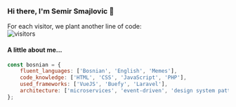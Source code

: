 ### Hi there, I'm Semir Smajlovic 👋

For each visitor, we plant another line of code:  
![visitors](https://visitor-badge.glitch.me/badge?page_id=${Semirsmajlovic}.${git@github.com:Semirsmajlovic/Semirsmajlovic.git})

#### A little about me...  
```JavaScript
const bosnian = {
    fluent_languages: ['Bosnian', 'English', 'Memes'],
    code_knowledge: ['HTML', 'CSS', 'JavaScript', 'PHP'],
    used_frameworks: ['VueJS', 'Buefy', 'Laravel'],
    architecture: ['microservices', 'event-driven', 'design system pattern'],
};
```

<!--
**Semirsmajlovic/Semirsmajlovic** is a ✨ _special_ ✨ repository because its `README.md` (this file) appears on your GitHub profile.

Here are some ideas to get you started:

- 🔭 I’m currently working on ...
- 🌱 I’m currently learning ...
- 👯 I’m looking to collaborate on ...
- 🤔 I’m looking for help with ...
- 💬 Ask me about ...
- 📫 How to reach me: ...
- 😄 Pronouns: ...
- ⚡ Fun fact: ...
-->
